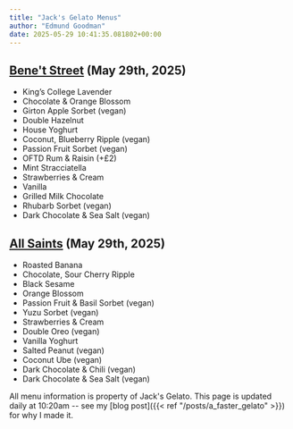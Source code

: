```yaml
---
title: "Jack's Gelato Menus"
author: "Edmund Goodman"
date: 2025-05-29 10:41:35.081802+00:00
---
```


## [Bene't Street](https://www.jacksgelato.com/bene-t-street-menu) (May 29th, 2025)

- King’s College Lavender
- Chocolate & Orange Blossom
- Girton Apple Sorbet (vegan)
- Double Hazelnut
- House Yoghurt
- Coconut, Blueberry Ripple (vegan)
- Passion Fruit Sorbet (vegan)
- OFTD Rum & Raisin (+£2)
- Mint Stracciatella
- Strawberries & Cream
- Vanilla
- Grilled Milk Chocolate
- Rhubarb Sorbet (vegan)
- Dark Chocolate & Sea Salt (vegan)


## [All Saints](https://www.jacksgelato.com/all-saints-menu) (May 29th, 2025)

- Roasted Banana
- Chocolate, Sour Cherry Ripple
- Black Sesame
- Orange Blossom
- Passion Fruit & Basil Sorbet (vegan)
- Yuzu Sorbet (vegan)
- Strawberries & Cream
- Double Oreo (vegan)
- Vanilla Yoghurt
- Salted Peanut (vegan)
- Coconut Ube (vegan)
- Dark Chocolate & Chili (vegan)
- Dark Chocolate & Sea Salt (vegan)

All menu information is property of Jack's Gelato. This page is
updated daily at 10:20am -- see my
[blog post]({{< ref "/posts/a_faster_gelato" >}}) for why I made it.
